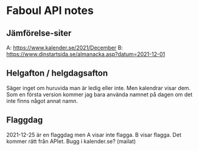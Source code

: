 
# Faboul API notes

## Jämförelse-siter

A: <https://www.kalender.se/2021/December>
B: <https://www.dinstartsida.se/almanacka.asp?datum=2021-12-01>

## Helgafton / helgdagsafton

Säger inget om huruvida man är ledig eller inte. Men kalendrar visar dem.
Som en första version kommer jag bara använda namnet på dagen om det inte
finns något annat namn.

## Flaggdag

2021-12-25 är en flaggdag men A visar inte flagga. B visar flagga.
Det kommer rätt från APIet. Bugg i kalender.se? (mailat)
